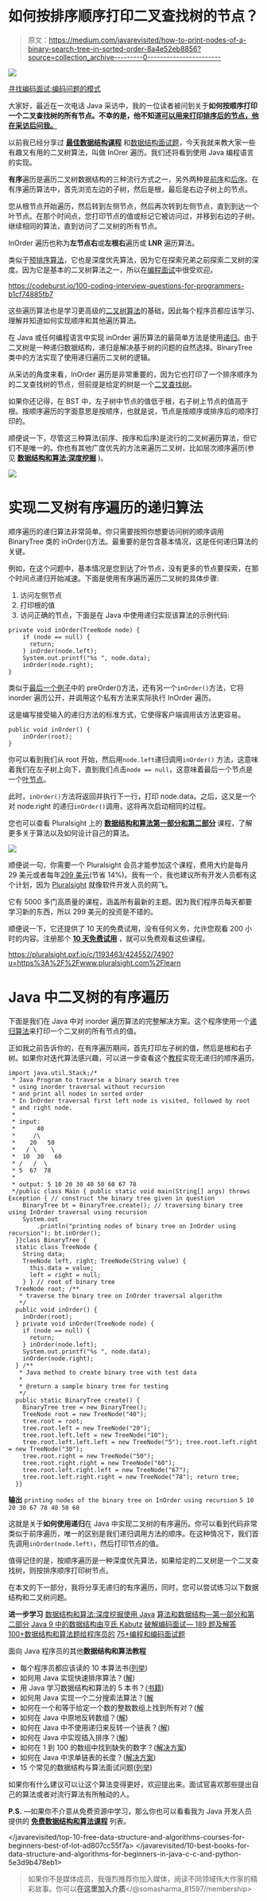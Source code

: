 # 如何按排序顺序打印二叉查找树的节点？

> 原文：<https://medium.com/javarevisited/how-to-print-nodes-of-a-binary-search-tree-in-sorted-order-8a4e52eb8856?source=collection_archive---------0----------------------->

[![](img/19481b9b72aa54fb935e33b8bafa5bc7.png)](https://www.educative.io/collection/5668639101419520/5671464854355968?affiliate_id=5073518643380224)

[寻找编码面试:编码问题的模式](https://www.educative.io/collection/5668639101419520/5671464854355968?affiliate_id=5073518643380224)

大家好，最近在一次电话 Java 采访中，我的一位读者被问到关于**如何按顺序打印一个二叉查找树的所有节点。不幸的是，他不知道[可以用来打印排序后的节点，他在采访后问我。](https://javarevisited.blogspot.com/2016/08/inorder-traversal-of-binary-tree-in-java-recursion-iteration-example.html)**

以前我已经分享过 [**最佳数据结构课程**](/javarevisited/7-best-courses-to-learn-data-structure-and-algorithms-d5379ae2588?source=---------18------------------) 和[数据结构面试题](/hackernoon/50-data-structure-and-algorithms-interview-questions-for-programmers-b4b1ac61f5b0)，今天我就来教大家一些有趣又有用的二叉树算法，叫做 InOrer 遍历。我们还将看到使用 Java 编程语言的实现。

**有序**遍历是遍历二叉树数据结构的三种流行方式之一，另外两种是[前序](http://www.java67.com/2016/07/binary-tree-preorder-traversal-in-java-without-recursion.html)和[后序](http://www.java67.com/2016/10/binary-tree-post-order-traversal-in.html)。在有序遍历算法中，首先浏览左边的子树，然后是根，最后是右边子树上的节点。

您从根节点开始遍历，然后转到左侧节点，然后再次转到左侧节点，直到到达一个叶节点。在那个时间点，您打印节点的值或标记它被访问过，并移到右边的子树。继续相同的算法，直到访问了二叉树的所有节点。

InOrder 遍历也称为**左节点右**或**左根右**遍历或 **LNR** 遍历算法。

类似于[预排序算法](http://www.java67.com/2016/07/how-to-implement-preorder-traversal-of-binary-tree-in-java.html)，它也是深度优先算法，因为它在探索兄弟之前探索二叉树的深度。因为它是基本的二叉树算法之一，所以在[编程面试](https://codeburst.io/100-coding-interview-questions-for-programmers-b1cf74885fb7)中很受欢迎。

<https://codeburst.io/100-coding-interview-questions-for-programmers-b1cf74885fb7>  

这些遍历算法也是学习更高级的[二叉树算法](/javarevisited/20-binary-tree-algorithms-problems-from-coding-interviews-c5e5a384df30)的基础，因此每个程序员都应该学习、理解并知道如何实现顺序和其他遍历算法。

在 Java 或任何编程语言中实现 inOrder 遍历算法的最简单方法是使用[递归](https://javarevisited.blogspot.com/2016/03/how-to-reverse-arraylist-in-java-using-recursion.html)。由于二叉树是一种递归数据结构，递归是解决基于树的问题的自然选择。BinaryTree 类中的方法实现了使用递归遍历二叉树的逻辑。

从采访的角度来看，InOrder 遍历是非常重要的，因为它也打印了一个排序顺序为的二叉查找树的节点，但前提是给定的树是一个[二叉查找树](http://javarevisited.blogspot.com/2015/10/how-to-implement-binary-search-tree-in-java-example.html)。

如果你还记得，在 BST 中，左子树中节点的值低于根，右子树上节点的值高于根。按顺序遍历的字面意思是按顺序，也就是说，节点是按顺序或排序后的顺序打印的。

顺便说一下，尽管这三种算法(前序、按序和后序)是流行的二叉树遍历算法，但它们不是唯一的。你也有其他广度优先的方法来遍历二叉树，比如层次顺序遍历(参见 [**数据结构和算法:深度挖掘**](https://click.linksynergy.com/fs-bin/click?id=JVFxdTr9V80&subid=0&offerid=323058.1&type=10&tmpid=14538&RD_PARM1=https%3A%2F%2Fwww.udemy.com%2Fdata-structures-and-algorithms-deep-dive-using-java%2F) )。

[![](img/7741275d5d6a83ada2e1583de319cd2b.png)](https://click.linksynergy.com/fs-bin/click?id=JVFxdTr9V80&subid=0&offerid=323058.1&type=10&tmpid=14538&RD_PARM1=https%3A%2F%2Fwww.udemy.com%2Fdata-structures-and-algorithms-deep-dive-using-java%2F)

# 实现二叉树有序遍历的递归算法

顺序遍历的递归算法非常简单。你只需要按照你想要访问树的顺序调用 BinaryTree 类的 inOrder()方法。最重要的是包含基本情况，这是任何递归算法的关键。

例如，在这个问题中，基本情况是您到达了叶节点，没有更多的节点要探索，在那个时间点递归开始减速。下面是使用有序遍历遍历二叉树的具体步骤:

1.  访问左侧节点
2.  打印根的值
3.  访问正确的节点，下面是在 Java 中使用递归实现该算法的示例代码:

```
private void inOrder(TreeNode node) {
    if (node == null) {
      return;
    } inOrder(node.left);
    System.out.printf("%s ", node.data);
    inOrder(node.right);
}
```

类似于[最后一个例子](http://javarevisited.blogspot.com/2016/07/binary-tree-preorder-traversal-in-java-using-recursion-iteration-example.html)中的 preOrder()方法，还有另一个`inOrder()`方法，它将 inorder 遍历公开，并调用这个私有方法来实际执行 InOrder 遍历。

这是编写接受输入的递归方法的标准方式，它使得客户端调用该方法更容易。

```
public void inOrder() {
    inOrder(root);
}
```

你可以看到我们从 root 开始，然后用`node.left`递归调用`inOrder()` 方法，这意味着我们在左子树上向下，直到我们点击`node == null`，这意味着最后一个节点是一个[叶节点](https://www.java67.com/2020/02/top-40-binary-tree-interview-questions.html)。

此时，`inOrder()`方法将返回并执行下一行，打印 node.data。之后，这又是一个对 node.right 的递归`inOrder()`调用，这将再次启动相同的过程。

您也可以查看 Pluralsight 上的 [**数据结构和算法第一部分和第二部分**](https://pluralsight.pxf.io/c/1193463/424552/7490?u=https%3A%2F%2Fwww.pluralsight.com%2Fcourses%2Fads-part1) 课程，了解更多关于算法以及如何设计自己的算法。

[![](img/3a60ecc399c1cbd62f407a4853dc50f9.png)](https://pluralsight.pxf.io/c/1193463/424552/7490?u=https%3A%2F%2Fwww.pluralsight.com%2Fcourses%2Fads-part1)

顺便说一句，你需要一个 Pluralsight 会员才能参加这个课程，费用大约是每月 29 美元或者每年[299 美元](https://pluralsight.pxf.io/c/1193463/424552/7490?u=https%3A%2F%2Fwww.pluralsight.com%2Fpricing)(节省 14%)。我有一个，我也建议所有开发人员都有这个计划，因为 [Pluralsight](https://medium.com/u/50a6c7ef7431?source=post_page-----8a4e52eb8856--------------------------------) 就像软件开发人员的网飞。

它有 5000 多门高质量的课程，涵盖所有最新的主题。因为我们程序员每天都要学习新的东西，所以 299 美元的投资是不错的。

顺便说一下，它还提供了 10 天的免费试用，没有任何义务，允许您观看 200 小时的内容。注册那个 [**10 天免费试用**](http://pluralsight.pxf.io/c/1193463/424552/7490?u=https%3A%2F%2Fwww.pluralsight.com%2Flearn) ，就可以免费观看这些课程。

<https://pluralsight.pxf.io/c/1193463/424552/7490?u=https%3A%2F%2Fwww.pluralsight.com%2Flearn>  

# Java 中二叉树的有序遍历

下面是我们在 Java 中对 inorder 遍历算法的完整解决方案。这个程序使用一个[递归算法](https://javarevisited.blogspot.com/2016/12/how-to-count-number-of-leaf-nodes-in-java-recursive-iterative-algorithm.html)来打印一个二叉树的所有节点的值。

正如我之前告诉你的，在有序遍历期间，首先打印左子树的值，然后是根和右子树。如果你对迭代算法感兴趣，可以进一步查看这个[教程](http://javarevisited.blogspot.com/2016/08/inorder-traversal-of-binary-tree-in-java-recursion-iteration-example.html)实现无递归的顺序遍历。

```
import java.util.Stack;/*
 * Java Program to traverse a binary search tree
 * using inorder traversal without recursion 
 * and print all nodes in sorted order
 * In InOrder traversal first left node is visited, followed by root
 * and right node.
 *
 * input:
 *      40
 *     /\
 *    20   50
 *   / \    \
 *  10  30   60
 * /   /  \
 * 5  67  78
 *
 * output: 5 10 20 30 40 50 60 67 78
 */public class Main { public static void main(String[] args) throws Exception { // construct the binary tree given in question
    BinaryTree bt = BinaryTree.create(); // traversing binary tree using InOrder traversal using recursion
    System.out
        .println("printing nodes of binary tree on InOrder using recursion"); bt.inOrder();
  }}class BinaryTree {
  static class TreeNode {
    String data;
    TreeNode left, right; TreeNode(String value) {
      this.data = value;
      left = right = null;
    } } // root of binary tree
  TreeNode root; /**
   * traverse the binary tree on InOrder traversal algorithm
   */
  public void inOrder() {
    inOrder(root);
  } private void inOrder(TreeNode node) {
    if (node == null) {
      return;
    } inOrder(node.left);
    System.out.printf("%s ", node.data);
    inOrder(node.right);
  } /**
   * Java method to create binary tree with test data
   *
   * @return a sample binary tree for testing
   */
  public static BinaryTree create() {
    BinaryTree tree = new BinaryTree();
    TreeNode root = new TreeNode("40");
    tree.root = root;
    tree.root.left = new TreeNode("20");
    tree.root.left.left = new TreeNode("10");
    tree.root.left.left.left = new TreeNode("5"); tree.root.left.right = new TreeNode("30");
    tree.root.right = new TreeNode("50");
    tree.root.right.right = new TreeNode("60");
    tree.root.left.right.left = new TreeNode("67");
    tree.root.left.right.right = new TreeNode("78"); return tree;
  }}
```

**输出**
`printing nodes of the binary tree on InOrder using recursion`
`5 10 20 30 67 78 40 50 60`

这就是关于**如何使用递归**在 Java 中实现二叉树的有序遍历。你可以看到代码非常类似于前序遍历，唯一的区别是我们递归调用方法的顺序。在这种情况下，我们首先调用`inOrder(node.left)`，然后打印节点的值。

值得记住的是，按顺序遍历是一种深度优先算法，如果给定的二叉树是一个二叉查找树，则按排序顺序打印树节点。

在本文的下一部分，我将分享无递归的有序遍历，同时，您可以尝试练习以下数据结构和二叉树问题。

**进一步学习**
[数据结构和算法:深度挖掘使用 Java](https://click.linksynergy.com/fs-bin/click?id=JVFxdTr9V80&subid=0&offerid=323058.1&type=10&tmpid=14538&RD_PARM1=https%3A%2F%2Fwww.udemy.com%2Fdata-structures-and-algorithms-deep-dive-using-java%2F)
[算法和数据结构—第一部分和第二部分](https://pluralsight.pxf.io/c/1193463/424552/7490?u=https%3A%2F%2Fwww.pluralsight.com%2Fcourses%2Fads-part1)
[Java 9 中的数据结构由亨氏 Kabutz](https://learning.javaspecialists.eu/courses/data-structures?affcode=92815_johrd7r8)
[破解编码面试— 189 题及解答](http://www.amazon.com/Cracking-Coding-Interview-6th-Edition/dp/0984782850/?tag=javamysqlanta-20)
[100+数据结构和算法题给程序员的](http://www.java67.com/2018/06/data-structure-and-algorithm-interview-questions-programmers.html)
[75+编程和编码面试题](http://www.java67.com/2018/05/top-75-programming-interview-questions-answers.html)

面向 Java 程序员的其他**数据结构和算法教程**

*   每个程序员都应该读的 10 本算法书([列举](http://www.java67.com/2015/09/top-10-algorithm-books-every-programmer-read-learn.html))
*   如何用 Java 实现快速排序算法？([解](http://javarevisited.blogspot.com/2014/08/quicksort-sorting-algorithm-in-java-in-place-example.html))
*   用 Java 学习数据结构和算法的 5 本书？([书籍](http://javarevisited.blogspot.com/2015/07/5-data-structure-and-algorithm-books-best-must-read.html))
*   如何用 Java 实现一个二分搜索法算法？([解](http://www.java67.com/2016/05/java-program-to-perform-binary-search-without-recursion.html)
*   如何在一个和等于给定一个数的整数数组上找到所有对？([解](http://javarevisited.blogspot.sg/2014/08/how-to-find-all-pairs-in-array-of-integers-whose-sum-equal-given-number-java.html)
*   如何在 Java 中原地反转数组？([解](http://www.java67.com/2016/01/java-program-to-reverse-array-in-place.html))
*   如何在 Java 中不使用递归来反转一个链表？([解](http://www.java67.com/2016/07/how-to-reverse-singly-linked-list-in-java-example.html))
*   如何在 Java 中实现插入排序？([解](http://www.java67.com/2014/09/insertion-sort-in-java-with-example.html))
*   如何在 1 到 100 的数组中找到缺失的数字？([解决方案](http://javarevisited.blogspot.sg/2014/11/how-to-find-missing-number-on-integer-array-java.html))
*   如何在 Java 中求单链表的长度？([解决方案](http://javarevisited.blogspot.sg/2016/05/how-do-you-find-length-of-singly-linked.html))
*   15 个常见的数据结构与算法面试问题([列举](http://javarevisited.blogspot.com/2015/07/5-data-structure-and-algorithm-books-best-must-read.html))

如果你有什么建议可以让这个算法变得更好，欢迎提出来。面试官喜欢那些提出自己的算法或者对流行算法有所触动的人。

**P.S.** —如果你不介意从免费资源中学习，那么你也可以看看我为 Java 开发人员提供的 [**免费数据结构和算法课程**](https://javarevisited.blogspot.com/2018/01/top-5-free-data-structure-and-algorithm-courses-java--c-programmers.html) 列表。

</javarevisited/top-10-free-data-structure-and-algorithms-courses-for-beginners-best-of-lot-ad807cc55f7a>  </javarevisited/10-best-books-for-data-structure-and-algorithms-for-beginners-in-java-c-c-and-python-5e3d9b478eb1>  

> 如果你不是媒体成员，我强烈推荐你加入媒体，阅读不同领域伟大作家的精彩故事。你可以**在这里加入介质**</@somasharma_81597/membership>